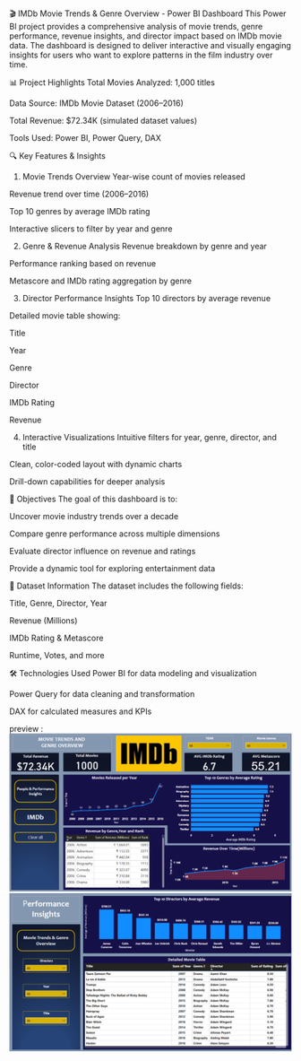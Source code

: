 🎬 IMDb Movie Trends & Genre Overview - Power BI Dashboard
This Power BI project provides a comprehensive analysis of movie trends, genre performance, revenue insights, and director impact based on IMDb movie data. The dashboard is designed to deliver interactive and visually engaging insights for users who want to explore patterns in the film industry over time.

📊 Project Highlights
Total Movies Analyzed: 1,000 titles

Data Source: IMDb Movie Dataset (2006–2016)

Total Revenue: $72.34K (simulated dataset values)

Tools Used: Power BI, Power Query, DAX

🔍 Key Features & Insights
1. Movie Trends Overview
Year-wise count of movies released

Revenue trend over time (2006–2016)

Top 10 genres by average IMDb rating

Interactive slicers to filter by year and genre

2. Genre & Revenue Analysis
Revenue breakdown by genre and year

Performance ranking based on revenue

Metascore and IMDb rating aggregation by genre

3. Director Performance Insights
Top 10 directors by average revenue

Detailed movie table showing:

Title

Year

Genre

Director

IMDb Rating

Revenue

4. Interactive Visualizations
Intuitive filters for year, genre, director, and title

Clean, color-coded layout with dynamic charts

Drill-down capabilities for deeper analysis

📌 Objectives
The goal of this dashboard is to:

Uncover movie industry trends over a decade

Compare genre performance across multiple dimensions

Evaluate director influence on revenue and ratings

Provide a dynamic tool for exploring entertainment data

📁 Dataset Information
The dataset includes the following fields:

Title, Genre, Director, Year

Revenue (Millions)

IMDb Rating & Metascore

Runtime, Votes, and more

🛠️ Technologies Used
Power BI for data modeling and visualization

Power Query for data cleaning and transformation

DAX for calculated measures and KPIs

preview : ![Dashboard Preview](https://github.com/sadik4li/IMDb-movie-data-analysis/blob/main/Screenshot%202025-05-27%20235538.png)
          ![Dashboard Preview](https://github.com/sadik4li/IMDb-movie-data-analysis/blob/main/Screenshot%202025-05-27%20235610.png)
